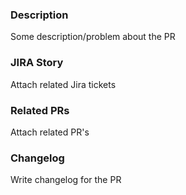 ### Description 
Some description/problem about the PR

### JIRA Story
Attach related Jira tickets

### Related PRs
Attach related PR's

### Changelog
Write changelog for the PR